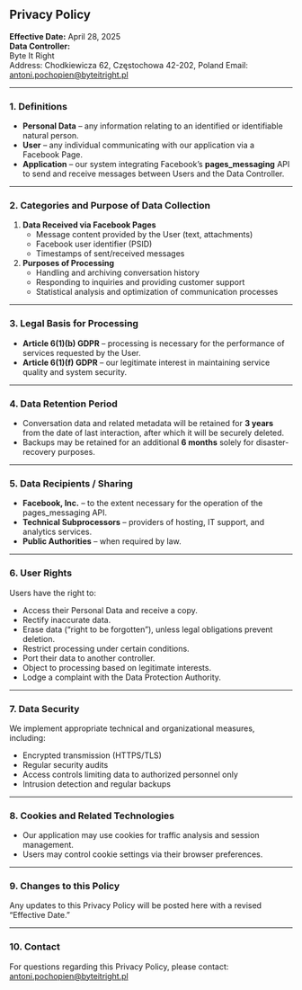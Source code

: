 ## Privacy Policy

**Effective Date:** April 28, 2025  
**Data Controller:**  
Byte It Right  
Address: Chodkiewicza 62, Częstochowa 42-202, Poland 
Email: antoni.pochopien@byteitright.pl

---

### 1. Definitions  
- **Personal Data** – any information relating to an identified or identifiable natural person.  
- **User** – any individual communicating with our application via a Facebook Page.  
- **Application** – our system integrating Facebook’s **pages_messaging** API to send and receive messages between Users and the Data Controller.  

---

### 2. Categories and Purpose of Data Collection  
1. **Data Received via Facebook Pages**  
   - Message content provided by the User (text, attachments)  
   - Facebook user identifier (PSID)  
   - Timestamps of sent/received messages  
2. **Purposes of Processing**  
   - Handling and archiving conversation history  
   - Responding to inquiries and providing customer support  
   - Statistical analysis and optimization of communication processes  

---

### 3. Legal Basis for Processing  
- **Article 6(1)(b) GDPR** – processing is necessary for the performance of services requested by the User.  
- **Article 6(1)(f) GDPR** – our legitimate interest in maintaining service quality and system security.  

---

### 4. Data Retention Period  
- Conversation data and related metadata will be retained for **3 years** from the date of last interaction, after which it will be securely deleted.  
- Backups may be retained for an additional **6 months** solely for disaster-recovery purposes.  

---

### 5. Data Recipients / Sharing  
- **Facebook, Inc.** – to the extent necessary for the operation of the pages_messaging API.  
- **Technical Subprocessors** – providers of hosting, IT support, and analytics services.  
- **Public Authorities** – when required by law.  

---

### 6. User Rights  
Users have the right to:  
- Access their Personal Data and receive a copy.  
- Rectify inaccurate data.  
- Erase data (“right to be forgotten”), unless legal obligations prevent deletion.  
- Restrict processing under certain conditions.  
- Port their data to another controller.  
- Object to processing based on legitimate interests.  
- Lodge a complaint with the Data Protection Authority.  

---

### 7. Data Security  
We implement appropriate technical and organizational measures, including:  
- Encrypted transmission (HTTPS/TLS)  
- Regular security audits  
- Access controls limiting data to authorized personnel only  
- Intrusion detection and regular backups  

---

### 8. Cookies and Related Technologies  
- Our application may use cookies for traffic analysis and session management.  
- Users may control cookie settings via their browser preferences.  

---

### 9. Changes to this Policy  
Any updates to this Privacy Policy will be posted here with a revised “Effective Date.”  

---

### 10. Contact  
For questions regarding this Privacy Policy, please contact:  
antoni.pochopien@byteitright.pl
